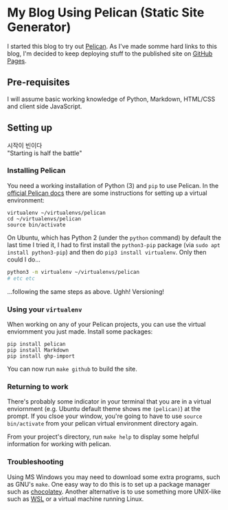 # My Blog Using Pelican (Static Site Generator)

I started this blog to try out
[Pelican](https://github.com/getpelican/pelican).  As I've made somme
hard links to this blog, I'm decided to keep deploying stuff to the
published site on [GitHub
Pages](https://captainalan.github.io/pelican-test/).

## Pre-requisites

I will assume basic working knowledge of Python, Markdown, HTML/CSS and client
side JavaScript.

## Setting up

시작이 빈이다  
"Starting is half the battle"

### Installing Pelican

You need a working installation of Python (3) and `pip` to use Pelican. In the
[official Pelican docs](http://docs.getpelican.com/en/3.6.3/install.html) there
are some instructions for setting up a virtual environment:

    virtualenv ~/virtualenvs/pelican
    cd ~/virtualenvs/pelican
    source bin/activate

On Ubuntu, which has Python 2 (under the `python` command) by default
the last time I tried it, I had to first install the `python3-pip`
package (via `sudo apt install python3-pip`) and then do `pip3 install
virtualenv`. Only then could I do...

```bash
python3 -m virtualenv ~/virtualenvs/pelican
# etc etc
```

...following the same steps as above. Ughh! Versioning!

### Using your `virtualenv`

When working on any of your Pelican projects, you can use the virtual
enviornment you just made.  Install some packages:

    pip install pelican
    pip install Markdown
    pip install ghp-import

You can now run `make github` to build the site.

### Returning to work

There's probably some indicator in your terminal that you are in a
virtual enviornment (e.g. Ubuntu default theme shows me `(pelican)`)
at the prompt. If you clsoe your window, you're going to have to use
`source bin/activate` from your pelican virtual environment directory
again.

From your project's directory, run `make help` to display some helpful
information for working with pelican.

### Troubleshooting

Using MS Windows you may need to download some extra programs, such as
GNU's `make`. One easy way to do this is to set up a package manager
such as [chocolatey](https://chocolatey.org/). Another alternative is
to use something more UNIX-like such as
[WSL](https://docs.microsoft.com/en-us/windows/wsl/install-win10) or a
virtual machine running Linux.

